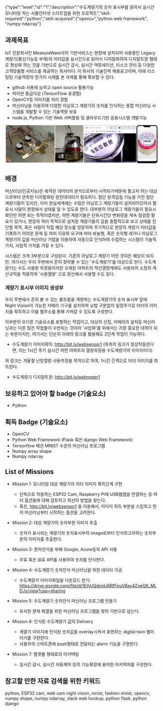 
{"type":"level","id":"1","description":"수도계량기의 숫자 표시부를 읽어서 실시간 모니터링 하는 사물인터넷 스타트업을 위한 프로젝트","skill-required":"python","skill-acquired":["opencv","python web framework", "numpy ndarray"}

## 과제목표
IoT 전문회사인 MeasureWare사의 기반서비스는 현장에 설치되어 사용중인 Legacy 계량기(통신기능등 부재)의 미터값을 실시간으로 읽어서 디지탈화하여 디지탈트윈 형태로 형상화 하는 것을 기반으로 실시간 감시, 실시간 액튜에이션, 리스크 관리 등 다양한 고객맞춤형 서비스를 제공하는 회사이다. 이 회사의 기술인력 채용공고이며, 아래 리스팅된 기술역량의 한가지 사례를 본 과제를 통해 확보할 수 있다.

* github 사용에 능하고 open source 활용가능
* 파이썬 중급이상 (TensorFlow 유경험)
* OpenCV등 이미지를 처리 경험
* 머신러닝을 이용하여 다양한 아날로그 계량기의 숫자를 인식하는 종합 머신러닝 시스템을 개발할 수 있는 기술역량 보유
* node.js, Python 기반 Web 서버활용 및 클라우드기반 응용시스템 개발가능

![수도계량기](./water_meter_digitaltwin.jpg)

## 배경
머신러닝(인공지능)은 축적된 데이타의 분석으로부터 시작되기때문에 풀고자 하는 대상으로부터 관측된 디지탈화된 원천데이타가 필요하다. 
첨단 원격검침 기능을 가진 첨단 계량기들이 있지만, 이미 현실세계에는 수많은 아날로그 계량기들이 설치되어있어서 필요시 사람이 현장에서 상태를 알 수 있도로 한다. 
대부분의 아날로그 계량기들이 필요시 확인만 하면 되는 목적이겠지만, 어떤 계량기들은 단위시간당 변화량을 계속 점검할 필요가 있거나,
현장의 여러 목적으로 설치된 계량기들의 값을 종합적으로 보고 상태를 진단할 목적,
혹은 사람이 직접 해당 장소를 방문하여 주기적으로 현장의 계량기 미터값을 기록하기 어려운 문제 등
여러 이유와 요구에 따라 바늘형, 혹은 숫자형 레거니 아날로그 계량기의 값을 머신러닝 기법을 이용하여
자동으로 인식하여 수집하는 시스템이 기술적가치, 사업적 가치를 가질 수 있다.

시스템은 크게 3부분으로 구성된다. 기존의 아날로그 계량기 어떤 것이든 해당이 되지만,
여기서는 우리 주변에서 흔히 찾아볼 수 있는 '수도계량기'를 대상으로 한다. 수도계량기는 수도 사용량 측정용이지만
오래된 아파트의 적산열량계에도 사용되어 소정의 계산규칙을 적용하여 '사용열량' 으로 환산해서 사용할 수도 있다.

### 계량기 표시부 이미지 생성부
우리 주변에서 흔히 볼 수 있는 물흐름을 계량하는 수도계량기의 숫자 표시부 앞에 Night Vision이 가능한 카메라 기구를 설치하여
낮밤 구분없이 일정주기로 미터의 이미지를 획득하고 이를 웹주소를 통해 가져갈 수 있도록 구성한다.

이부분이 또다른 기술요소를 포함하는 작업이고, 대상의 선정, 카메라의 설치등 머신러닝과는 다른 많은 작업들이 수반되는 것이라
'사업화'를 위해서는 가장 중요한 대목이 되는 부분이지만, 여기서는 단순히 아래의 링크를 활용해도 2단계 작업이 가능하다.

* 수도계량기 이미지획득: http://bit.ly/websensor1 (좌측의 링크가 정상작동한다면, 이는 1시간 주기 실시간 어떤 아파트의 열량측정용 수도계량기의 이미지이다)

위 링크는 겨울철 난방열량 사용측정을 목적으로 하여, 1시간 간격으로 미터 이미지를 취득한다.





* 수도계량기 디지탈트윈: http://bit.ly/webmeter1

## 보유하고 있어야 할 badge (기술요소)
* Python

## 획득 Badge (기술요소)
* OpenCV
* Python Web Framework (Flask 혹은 django Web Framework)
* Tensorflow 패션 MNIST 수준의 머신러닝 프로그램
* Numpy array shape
* Numpy ndarray 
 
## List of Missions
* Mission 1: 모니터링 대상 계량기의 미터 이미지 획득단계 구현
  * 단독으로 작동하는 ESP32 Cam, Raspberry Pi에 USB웹캠을 연결하는 등 여러 옵션들에 대해 검토하고 최선의 방법을 찾는다. 
  * 혹은, http://bit.ly/websensor1 을 이용해서, 이미지 취득 부분을 스킵하고 먼저 머신러닝부터 시작하는 옵션을 고려한다.
  
* Mission 2: 대상 계량기의 숫자부분 이미지 추출
  * 숫자가 표시되는 계량기의 숫자표시부의 image로부터 인식하고자하는  숫자부분의 이미지를 추출한다.
  
* Mission 3: 문자인식을 위해 Google, Azure등의 API 사용
  * 무료 혹은 유료 API를 사용하여 숫자를 인식한다.
  
* Mission 4: 수도계량기 숫자인식 머신러닝을 위한 데이타 가공
  * 수도계량기 이미지화일을 다운로드 받기: https://drive.google.com/file/d/1EihUQdxjdJ6RfFpuV8ay4ZoeQ8_MLDJx/view?usp=sharing 

* Mission 5: 수도계량기 숫자인식 머신러닝 프로그램 만들기
  * 유사한 문제 해결을 위한 머신러닝 프로그램을 찾아 기반으로 삼는다.

* Mission 6: 인식된 수도계량기 값의 Delivery
  * 계량기 이미지에 인식된 숫자값을 overlay시켜서 표현하는 digital twin 웹미터기를 구현한다.
  * 사용자의 스마트폰에 push형태로 전달되는 alarm 기능을 구현한다.

* Mission 7: 플랫폼 형태로의 아키텍팅 
  * 실시간 감시, 실시간 자동제어 등의 기능확장에 용이한 아키텍처를 구성한다.

## 참고할 만한 자료 검색을 위한 키워드
python, ESP32 cam, web cam night vision, mnist, fashion mnist, opencv, numpy shape, numpy ndarray, slack web hookup, python flask, python django
